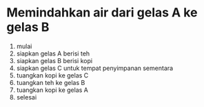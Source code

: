 # Memindahkan air dari gelas A ke gelas B

1. mulai
2. siapkan gelas A berisi teh
3. siapkan gelas B berisi kopi
4. siapkan gelas C untuk tempat penyimpanan sementara
5. tuangkan kopi ke gelas C
6. tuangkan teh ke gelas B
7. tuangkan kopi ke gelas A
8. selesai